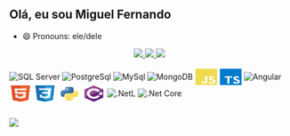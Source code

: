 ## Olá, eu sou Miguel Fernando

- 😄 Pronouns: ele/dele


<div align="center">
  <a href="https://github.com/miguel-navas">
  <img height="200em" src="https://github-readme-stats-git-masterrstaa-rickstaa.vercel.app/api?username=miguel-navas&show_icons=true&theme=dark&count_private=true&include_all_commits=true"/>
  
  <img height="200em" src="http://github-readme-streak-stats.herokuapp.com?user=miguel-navas&theme=dark&locale=pt_BR&date_format=j%20M%5B%20Y%5D&mode=weekly&sideNums=DD2727"/>
 
  
  <img height="200em" src="https://github-readme-stats-git-masterrstaa-rickstaa.vercel.app/api/top-langs/?username=miguel-navas&theme=dark"/>  
  </a>
</div>

<div align="center">
  
  </div>




<div style="display: inline_block"><br>
  
  <img align="center" alt="SQL Server" height="30" width="40" src="https://cdn.jsdelivr.net/gh/devicons/devicon/icons/microsoftsqlserver/microsoftsqlserver-plain.svg">
  <img align="center" alt="PostgreSql" height="30" width="40" src="https://cdn.jsdelivr.net/gh/devicons/devicon/icons/postgresql/postgresql-original.svg">       
  <img align="center" alt="MySql" height="30" width="40" src="https://cdn.jsdelivr.net/gh/devicons/devicon/icons/mysql/mysql-original-wordmark.svg">
          
  <img align="center" alt="MongoDB" height="30" width="40" src="https://cdn.jsdelivr.net/gh/devicons/devicon/icons/mongodb/mongodb-original-wordmark.svg">
  
  <img align="center" alt="Js" height="30" width="40" src="https://raw.githubusercontent.com/devicons/devicon/master/icons/javascript/javascript-plain.svg">
  <img align="center" alt="Ts" height="30" width="40" src="https://raw.githubusercontent.com/devicons/devicon/master/icons/typescript/typescript-plain.svg">
  <img align="center" alt="Angular" height="30" width="40" src="https://cdn.jsdelivr.net/gh/devicons/devicon/icons/angularjs/angularjs-original.svg">
  
  <img align="center" alt="HTML" height="30" width="40" src="https://raw.githubusercontent.com/devicons/devicon/master/icons/html5/html5-original.svg">
  <img align="center" alt="CSS" height="30" width="40" src="https://raw.githubusercontent.com/devicons/devicon/master/icons/css3/css3-original.svg">
  <img align="center" alt="Python" height="30" width="40" src="https://raw.githubusercontent.com/devicons/devicon/master/icons/python/python-original.svg">
  <img align="center" alt="Csharp" height="30" width="40" src="https://raw.githubusercontent.com/devicons/devicon/master/icons/csharp/csharp-original.svg">
  <img align="center" alt=".NetL" height="30" width="40" src="https://cdn.jsdelivr.net/gh/devicons/devicon/icons/dot-net/dot-net-original.svg" />
  <img align="center" alt=".Net Core" height="30" width="40" src="https://cdn.jsdelivr.net/gh/devicons/devicon/icons/dotnetcore/dotnetcore-original.svg" />
          
</div>

##

<div> 
  <a href="https://www.linkedin.com/in/miguel-fernando-navas-25303628" target="_blank"><img src="https://img.shields.io/badge/-LinkedIn-%230077B5?style=for-the-badge&logo=linkedin&logoColor=white"></a> 
</div>


<!--
**miguel-navas/miguel-navas** is a ✨ _special_ ✨ repository because its `README.md` (this file) appears on your GitHub profile.

Here are some ideas to get you started:

- 🔭 I’m currently working on ...
- 🌱 I’m currently learning ...
- 👯 I’m looking to collaborate on ...
- 🤔 I’m looking for help with ...
- 💬 Ask me about ...
- 📫 How to reach me: ...

- ⚡ Fun fact: ...
-->
